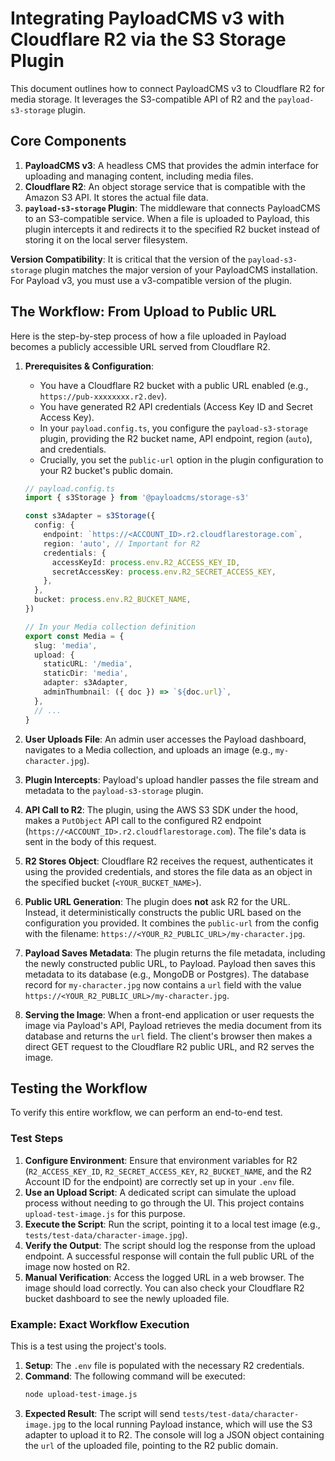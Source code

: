 # Integrating PayloadCMS v3 with Cloudflare R2 via the S3 Storage Plugin

This document outlines how to connect PayloadCMS v3 to Cloudflare R2 for media storage. It leverages the S3-compatible API of R2 and the `payload-s3-storage` plugin.

## Core Components

1.  **PayloadCMS v3**: A headless CMS that provides the admin interface for uploading and managing content, including media files.
2.  **Cloudflare R2**: An object storage service that is compatible with the Amazon S3 API. It stores the actual file data.
3.  **`payload-s3-storage` Plugin**: The middleware that connects PayloadCMS to an S3-compatible service. When a file is uploaded to Payload, this plugin intercepts it and redirects it to the specified R2 bucket instead of storing it on the local server filesystem.

**Version Compatibility**: It is critical that the version of the `payload-s3-storage` plugin matches the major version of your PayloadCMS installation. For Payload v3, you must use a v3-compatible version of the plugin.

## The Workflow: From Upload to Public URL

Here is the step-by-step process of how a file uploaded in Payload becomes a publicly accessible URL served from Cloudflare R2.

1.  **Prerequisites & Configuration**:
    *   You have a Cloudflare R2 bucket with a public URL enabled (e.g., `https://pub-xxxxxxxx.r2.dev`).
    *   You have generated R2 API credentials (Access Key ID and Secret Access Key).
    *   In your `payload.config.ts`, you configure the `payload-s3-storage` plugin, providing the R2 bucket name, API endpoint, region (`auto`), and credentials.
    *   Crucially, you set the `public-url` option in the plugin configuration to your R2 bucket's public domain.

    ```typescript
    // payload.config.ts
    import { s3Storage } from '@payloadcms/storage-s3'

    const s3Adapter = s3Storage({
      config: {
        endpoint: `https://<ACCOUNT_ID>.r2.cloudflarestorage.com`,
        region: 'auto', // Important for R2
        credentials: {
          accessKeyId: process.env.R2_ACCESS_KEY_ID,
          secretAccessKey: process.env.R2_SECRET_ACCESS_KEY,
        },
      },
      bucket: process.env.R2_BUCKET_NAME,
    })

    // In your Media collection definition
    export const Media = {
      slug: 'media',
      upload: {
        staticURL: '/media',
        staticDir: 'media',
        adapter: s3Adapter,
        adminThumbnail: ({ doc }) => `${doc.url}`,
      },
      // ...
    }
    ```

2.  **User Uploads File**: An admin user accesses the Payload dashboard, navigates to a Media collection, and uploads an image (e.g., `my-character.jpg`).

3.  **Plugin Intercepts**: Payload's upload handler passes the file stream and metadata to the `payload-s3-storage` plugin.

4.  **API Call to R2**: The plugin, using the AWS S3 SDK under the hood, makes a `PutObject` API call to the configured R2 endpoint (`https://<ACCOUNT_ID>.r2.cloudflarestorage.com`). The file's data is sent in the body of this request.

5.  **R2 Stores Object**: Cloudflare R2 receives the request, authenticates it using the provided credentials, and stores the file data as an object in the specified bucket (`<YOUR_BUCKET_NAME>`).

6.  **Public URL Generation**: The plugin does **not** ask R2 for the URL. Instead, it deterministically constructs the public URL based on the configuration you provided. It combines the `public-url` from the config with the filename: `https://<YOUR_R2_PUBLIC_URL>/my-character.jpg`.

7.  **Payload Saves Metadata**: The plugin returns the file metadata, including the newly constructed public URL, to Payload. Payload then saves this metadata to its database (e.g., MongoDB or Postgres). The database record for `my-character.jpg` now contains a `url` field with the value `https://<YOUR_R2_PUBLIC_URL>/my-character.jpg`.

8.  **Serving the Image**: When a front-end application or user requests the image via Payload's API, Payload retrieves the media document from its database and returns the `url` field. The client's browser then makes a direct GET request to the Cloudflare R2 public URL, and R2 serves the image.

## Testing the Workflow

To verify this entire workflow, we can perform an end-to-end test.

### Test Steps

1.  **Configure Environment**: Ensure that environment variables for R2 (`R2_ACCESS_KEY_ID`, `R2_SECRET_ACCESS_KEY`, `R2_BUCKET_NAME`, and the R2 Account ID for the endpoint) are correctly set up in your `.env` file.
2.  **Use an Upload Script**: A dedicated script can simulate the upload process without needing to go through the UI. This project contains `upload-test-image.js` for this purpose.
3.  **Execute the Script**: Run the script, pointing it to a local test image (e.g., `tests/test-data/character-image.jpg`).
4.  **Verify the Output**: The script should log the response from the upload endpoint. A successful response will contain the full public URL of the image now hosted on R2.
5.  **Manual Verification**: Access the logged URL in a web browser. The image should load correctly. You can also check your Cloudflare R2 bucket dashboard to see the newly uploaded file.

### Example: Exact Workflow Execution

This is a test using the project's tools.

1.  **Setup**: The `.env` file is populated with the necessary R2 credentials.
2.  **Command**: The following command will be executed:
    ```sh
    node upload-test-image.js
    ```
3.  **Expected Result**: The script will send `tests/test-data/character-image.jpg` to the local running Payload instance, which will use the S3 adapter to upload it to R2. The console will log a JSON object containing the `url` of the uploaded file, pointing to the R2 public domain.

